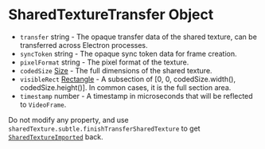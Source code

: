 # SharedTextureTransfer Object

* `transfer` string - The opaque transfer data of the shared texture, can be transferred across Electron processes.
* `syncToken` string - The opaque sync token data for frame creation.
* `pixelFormat` string - The pixel format of the texture.
* `codedSize` [Size](size.md) - The full dimensions of the shared texture.
* `visibleRect` [Rectangle](rectangle.md) - A subsection of [0, 0, codedSize.width(), codedSize.height()]. In common cases, it is the full section area.
* `timestamp` number - A timestamp in microseconds that will be reflected to `VideoFrame`.

Do not modify any property, and use `sharedTexture.subtle.finishTransferSharedTexture` to get [`SharedTextureImported`](shared-texture-imported.md) back.
